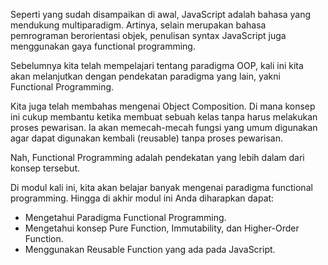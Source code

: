 Seperti yang sudah disampaikan di awal, JavaScript adalah bahasa yang mendukung multiparadigm. Artinya, selain merupakan bahasa pemrograman berorientasi objek, penulisan syntax JavaScript juga menggunakan gaya functional programming.

Sebelumnya kita telah mempelajari tentang paradigma OOP, kali ini kita akan melanjutkan dengan pendekatan paradigma yang lain, yakni Functional Programming.

Kita juga telah membahas mengenai Object Composition. Di mana konsep ini cukup membantu ketika membuat sebuah kelas tanpa harus melakukan proses pewarisan. Ia akan memecah-mecah fungsi yang umum digunakan agar dapat digunakan kembali (reusable) tanpa proses pewarisan.

Nah, Functional Programming adalah pendekatan yang lebih dalam dari konsep tersebut.

Di modul kali ini, kita akan belajar banyak mengenai paradigma functional programming. Hingga di akhir modul ini Anda diharapkan dapat:

* Mengetahui Paradigma Functional Programming.
* Mengetahui konsep Pure Function, Immutability, dan Higher-Order Function.
* Menggunakan Reusable Function yang ada pada JavaScript.


